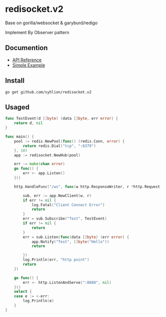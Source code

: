 # redisocket.v2

Base on gorilla/websocket & garyburd/redigo

Implement By Observer pattern

## Documention

* [API Reference](https://godoc.org/github.com/syhlion/redisocket.v2)
* [Simple Example](https://github.com/syhlion/redisocket.v2/blob/master/example/main.go)

## Install

`go get github.com/syhlion/redisocket.v2`

## Usaged

``` go
func TestEvent(d []byte) (data []byte, err error) {
	return d, nil
}

func main() {
	pool := redis.NewPool(func() (redis.Conn, error) {
		return redis.Dial("tcp", ":6379")
	}, 10)
	app := redisocket.NewHub(pool)

	err := make(chan error)
	go func() {
		err <- app.Listen()
	}()

	http.HandleFunc("/ws", func(w http.ResponseWriter, r *http.Request) {

		sub, err := app.NewClient(w, r)
		if err != nil {
			log.Fatal("Client Connect Error")
			return
		}
		err = sub.Subscribe("Test", TestEvent)
		if err != nil {
			return
		}
		err = sub.Listen(func(data []byte) (err error) {
			app.Notify("Test", []byte("Hello"))
			return

		})
		log.Println(err, "http point")
		return
	})

	go func() {
		err <- http.ListenAndServe(":8888", nil)
	}()
	select {
	case e := <-err:
		log.Println(e)
	}
}
```
